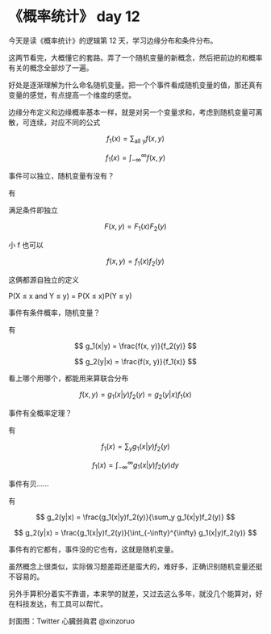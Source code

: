 # 《概率统计》 day 12

今天是读《概率统计》的逻辑第 12 天，学习边缘分布和条件分布。

这两节看完，大概懂它的套路。弄了一个随机变量的新概念，然后把前边的和概率有关的概念全部炒了一遍。

好处是逐渐理解为什么命名随机变量。把一个个事件看成随机变量的值，那还真有变量的感觉，有点提高一个维度的感觉。

边缘分布定义和边缘概率基本一样，就是对另一个变量求和，考虑到随机变量可离散，可连续，对应不同的公式

$$
f_1(x) = \sum_{\text{all y}}f(x, y)
$$

$$
f_1(x) = \int_{-\infty}^{\infty} f(x, y)
$$

事件可以独立，随机变量有没有？

有

满足条件即独立

$$
F(x, y) = F_1(x)F_2(y)
$$

小 f 也可以

$$
f(x, y) = f_1(x)f_2(y)
$$

这俩都源自独立的定义

P(X ≤ x and Y ≤ y) = P(X ≤ x)P(Y ≤ y)

事件有条件概率，随机变量？

有

$$
g_1(x|y) = \frac{f(x, y)}{f_2(y)}
$$

$$
g_2(y|x) = \frac{f(x, y)}{f_1(x)}
$$

看上哪个用哪个，都能用来算联合分布

$$
f(x, y) = g_1(x|y)f_2(y) = g_2(y|x)f_1(x)
$$

事件有全概率定理？

有

$$
f_1(x) = \sum_y g_1(x|y)f_2(y)
$$

$$
f_1(x) = \int_{-\infty}^{\infty}g_1(x|y)f_2(y) dy
$$

事件有贝……

有

$$
g_2(y|x) = \frac{g_1(x|y)f_2(y)}{\sum_y g_1(x|y)f_2(y)}
$$

$$
g_2(y|x) = \frac{g_1(x|y)f_2(y)}{\int_{-\infty}^{\infty} g_1(x|y)f_2(y)}
$$

事件有的它都有，事件没的它也有，这就是随机变量。

虽然概念上很类似，实际做习题差距还是蛮大的，难好多，正确识别随机变量还挺不容易的。

另外手算积分着实不靠谱，本来学的就差，又过去这么多年，就没几个能算对，好在科技发达，有工具可以帮忙。

封面图：Twitter 心臓弱眞君 @xinzoruo